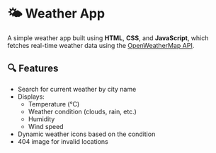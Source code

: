 # 🌤️ Weather App

A simple weather app built using **HTML**, **CSS**, and **JavaScript**, which fetches real-time weather data using the [OpenWeatherMap API](https://openweathermap.org/api).

## 🔍 Features

- Search for current weather by city name
- Displays:
  - Temperature (°C)
  - Weather condition (clouds, rain, etc.)
  - Humidity
  - Wind speed
- Dynamic weather icons based on the condition
- 404 image for invalid locations
